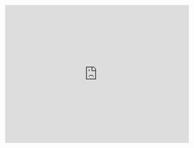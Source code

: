 <iframe src="https://www.retrogames.cc/embed/18202-robocop-vs-the-terminator-europe.html" width="600" height="450" frameborder="no" allowfullscreen="true" webkitallowfullscreen="true" mozallowfullscreen="true" scrolling="no"></iframe>
